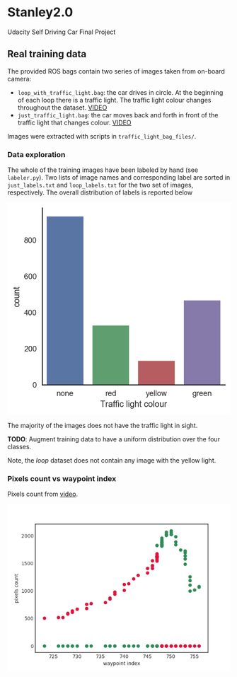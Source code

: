 # Stanley2.0
Udacity Self Driving Car Final Project

## Real training data

The provided ROS bags contain two series of images taken from on-board camera:

- `loop_with_traffic_light.bag`: the car drives in circle. At the beginning of each loop there is a traffic light. The traffic light colour changes throughout the dataset. [VIDEO](https://youtu.be/lwdH3HAIAH0)
- `just_traffic_light.bag`: the car moves back and forth in front of the traffic light that changes colour. [VIDEO](https://youtu.be/nAYmVXXsOg8)

Images were extracted with scripts in `traffic_light_bag_files/`.

### Data exploration

The whole of the training images have been labeled by hand (see `labeler.py`). Two lists of image names and corresponding label are sorted in `just_labels.txt` and `loop_labels.txt` for the two set of images, respectively. The overall distribution of labels is reported below

![img](traffic_light_bag_files/training_data_distribution.png)

The majority of the images does not have the traffic light in sight.

__TODO__: Augment training data to have a uniform distribution over the four classes.

Note, the _loop_ dataset does not contain any image with the yellow light.


### Pixels count vs waypoint index

Pixels count from [video](https://youtu.be/HsMtd3U8Cb0).

![img](traffic_light_bag_files/count_pixels.png)
